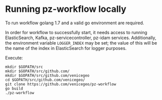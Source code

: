# Running pz-workflow locally

To run workflow golang 1.7 and a valid go environment are required.

In order for workflow to successfully start, it needs access to running ElasticSearch, Kafka, pz-servicecontroller, pz-idam services.
Additionally, the environment variable `LOGGER_INDEX` may be set; the value of this will be the name of the index in ElasticSearch for logger purposes.

Execute:
```
mkdir $GOPATH/src
mkdir $GOPATH/src/github.com/
mkdir $GOPATH/src/github.com/venicegeo
cd $GOPATH/src/github.com/venicegeo/
git clone https://github.com/venicegeo/pz-workflow
go build
./pz-workflow
```
